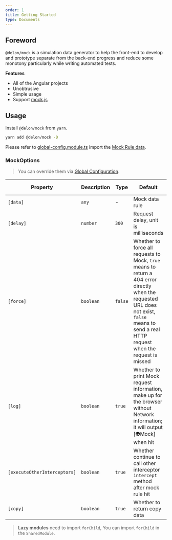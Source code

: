 ```yaml
---
order: 1
title: Getting Started
type: Documents
---
```


## Foreword

`@delon/mock` is a simulation data generator to help the front-end to develop and prototype separate from the back-end progress and reduce some monotony particularly while writing automated tests.

**Features**

- All of the Angular projects
- Unobtrusive
- Simple usage
- Support [mock.js](http://mockjs.com/)

## Usage

Install `@delon/mock` from `yarn`.

```bash
yarn add @delon/mock -D
```

Please refer to [global-config.module.ts](https://github.com/ng-alain/ng-alain/blob/master/src/app/global-config.module.ts#L26-L30) import the [Mock Rule data](/mock/rule).

### MockOptions

> You can override them via [Global Configuration](/docs/global-config).

| Property | Description | Type | Default | Global Config |
|----------|-------------|------|---------|---------------|
| `[data]` | `any` | - | Mock data rule | ✅ |
| `[delay]` | `number` | `300` | Request delay, unit is milliseconds | ✅ |
| `[force]` | `boolean` | `false` | Whether to force all requests to Mock, `true` means to return a 404 error directly when the requested URL does not exist, `false` means to send a real HTTP request when the request is missed | ✅ |
| `[log]` | `boolean` | `true` | Whether to print Mock request information, make up for the browser without Network information; it will output [👽Mock] when hit | ✅ |
| `[executeOtherInterceptors]` | `boolean` | `true` | Whether continue to call other interceptor `intercept` method after mock rule hit | ✅ |
| `[copy]` | `boolean` | `true` | Whether to return copy data | ✅ |

> **Lazy modules** need to import `forChild`, You can import `forChild` in the `SharedModule`.

